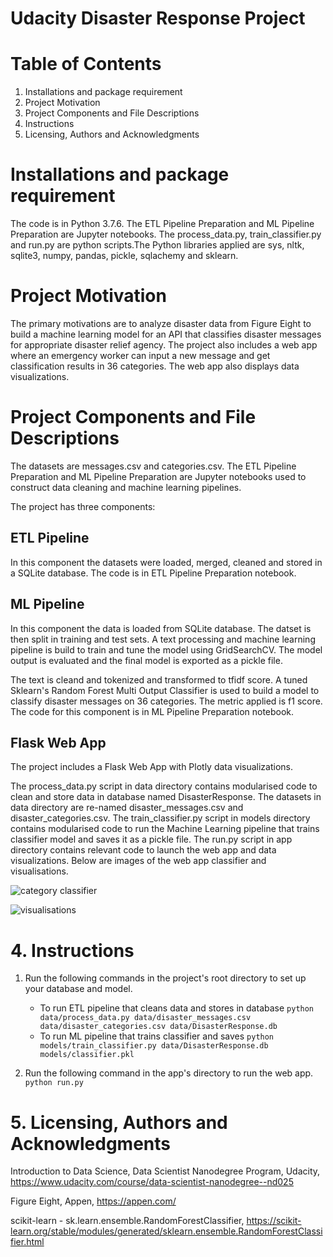 # Udacity Disaster Response Project

# Table of Contents

1. Installations and package requirement
2. Project Motivation
3. Project Components and File Descriptions
4. Instructions
5. Licensing, Authors and Acknowledgments

# Installations and package requirement

The code is in Python 3.7.6. The ETL Pipeline Preparation and ML Pipeline Preparation are Jupyter notebooks. The process_data.py, train_classifier.py and run.py are python scripts.The Python libraries applied are sys, nltk, sqlite3, numpy, pandas, pickle, sqlachemy and sklearn. 

# Project Motivation

The primary motivations are to analyze disaster data from Figure Eight to build a machine learning model for an API that classifies disaster messages for appropriate disaster relief agency. The project also includes a web app where an emergency worker can input a new message and get classification results in 36 categories. The web app also displays data visualizations. 

# Project Components and File Descriptions

The datasets are messages.csv and categories.csv. The ETL Pipeline Preparation and ML Pipeline Preparation are Jupyter notebooks used to construct data cleaning and machine learning pipelines.

The project has three components: 

## ETL Pipeline

In this component the datasets were loaded, merged, cleaned and stored in a SQLite database. The code is in ETL Pipeline Preparation notebook. 

## ML Pipeline

In this component the data is loaded from SQLite database. The datset is then split in training and test sets. A text processing and machine learning pipeline is build to train and tune the model using GridSearchCV. The model output is evaluated and the final model is exported as a pickle file. 

The text is cleand and tokenized and transformed to tfidf score. A tuned Sklearn's Random Forest Multi Output Classifier is used to build a model to classify disaster messages on 36 categories. The metric applied is f1 score. The code for this component is in ML Pipeline Preparation notebook.

## Flask Web App

The project includes a Flask Web App with Plotly data visualizations. 

The process_data.py script in data directory contains modularised code to clean and store data in database named DisasterResponse. The datasets in data directory are re-named disaster_messages.csv and disaster_categories.csv. The train_classifier.py script in models directory contains modularised code to run the Machine Learning pipeline that trains classifier model and saves it as a pickle file. The run.py script in app directory contains relevant code to launch the web app and data visualizations. Below are images of the web app classifier and visualisations. <br />


![category classifier](https://github.com/Prabhmit/Udacity-Disaster-Response-Project/blob/main/app/Capture.PNG) <br />

![visualisations](https://github.com/Prabhmit/Udacity-Disaster-Response-Project/blob/main/app/Capture2.PNG) <br />

# 4. Instructions

1. Run the following commands in the project's root directory to set up your database and model.

    - To run ETL pipeline that cleans data and stores in database
        `python data/process_data.py data/disaster_messages.csv data/disaster_categories.csv data/DisasterResponse.db`
    - To run ML pipeline that trains classifier and saves
        `python models/train_classifier.py data/DisasterResponse.db models/classifier.pkl`

2. Run the following command in the app's directory to run the web app.
    `python run.py`

# 5. Licensing, Authors and Acknowledgments

Introduction to Data Science, Data Scientist Nanodegree Program, Udacity, https://www.udacity.com/course/data-scientist-nanodegree--nd025

Figure Eight, Appen, https://appen.com/

scikit-learn - sk.learn.ensemble.RandomForestClassifier, https://scikit-learn.org/stable/modules/generated/sklearn.ensemble.RandomForestClassifier.html
